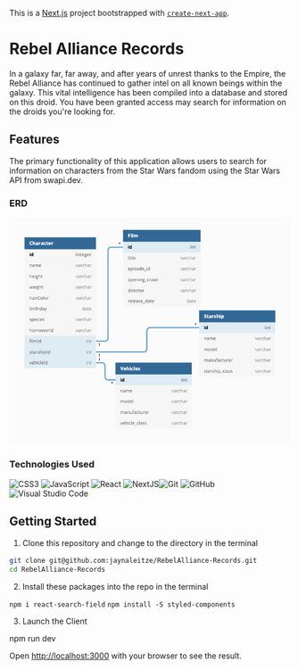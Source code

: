This is a [Next.js](https://nextjs.org/) project bootstrapped with [`create-next-app`](https://github.com/vercel/next.js/tree/canary/packages/create-next-app).

# Rebel Alliance Records

In a galaxy far, far away, and after years of unrest thanks to the Empire, the Rebel Alliance has continued to gather intel on all known beings within the galaxy. This vital intelligence has been compiled into a database and stored on this droid. You have been granted access may search for information on the droids you're looking for.

## Features

The primary functionality of this application allows users to search for information on characters from the Star Wars fandom using the Star Wars API from swapi.dev.

### ERD

![Entity Relationship Diagram](RA-ERD.png)

### Technologies Used

![CSS3](https://img.shields.io/badge/css3%20-%231572B6.svg?&style=for-the-badge&logo=css3&logoColor=white) ![JavaScript](https://img.shields.io/badge/javascript%20-%23323330.svg?&style=for-the-badge&logo=javascript&logoColor=%23F7DF1E) ![React](https://img.shields.io/badge/react%20-%2320232a.svg?&style=for-the-badge&logo=react&logoColor=%2361DAFB) ![NextJS](https://img.shields.io/badge/-NextJS-blue)![Git](https://img.shields.io/badge/git%20-%23F05033.svg?&style=for-the-badge&logo=git&logoColor=white) ![GitHub](https://img.shields.io/badge/github%20-%23121011.svg?&style=for-the-badge&logo=github&logoColor=white) ![Visual Studio Code](https://img.shields.io/badge/VSCode%20-%23007ACC.svg?&style=for-the-badge&logo=visual-studio-code&logoColor=white)

## Getting Started

1. Clone this repository and change to the directory in the terminal

```sh
git clone git@github.com:jaynaleitze/RebelAlliance-Records.git
cd RebelAlliance-Records
```

2. Install these packages into the repo in the terminal

`npm i react-search-field`
`npm install -S styled-components`

3. Launch the Client

npm run dev

Open [http://localhost:3000](http://localhost:3000) with your browser to see the result.
